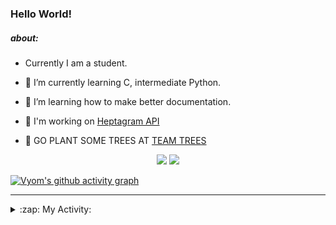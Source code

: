 ### Hello World!

##### about:
- Currently I am a student.
- 🌱 I’m currently learning C, intermediate Python.
- 🌱 I’m learning how to make better documentation.
- 🌱 I'm working on [Heptagram API](https://github.com/Heptagram-Bot/api)

- 🌱 GO PLANT SOME TREES AT [TEAM TREES](https://teamtrees.org/)

<p align="center">
  <a href="https://twitter.com/Vyvy_viM"><img target="_blank" src="https://img.shields.io/badge/twitter%20@Vyvy_viM-0D95E8?style=for-the-badge&logo=twitter&logoColor=white"/></a> 
  <a href="https://vyvy-vi.github.io/portfolio"><img target="_blank" src="https://img.shields.io/badge/-I_love_open_source-green?style=for-the-badge&logo=github&logoColor=black"/></a> 
</p>

[![Vyom's github activity graph](https://activity-graph.herokuapp.com/graph?username=Vyvy-vi)](https://github.com/ashutosh00710/github-readme-activity-graph)

---
<details>
  <summary>:zap: My Activity:</summary>
  
<!--START_SECTION:waka-->
**I'm a Night 🦉** 

```text
🌞 Morning    40 commits     █░░░░░░░░░░░░░░░░░░░░░░░░   6.37% 
🌆 Daytime    147 commits    █████░░░░░░░░░░░░░░░░░░░░   23.41% 
🌃 Evening    220 commits    ████████░░░░░░░░░░░░░░░░░   35.03% 
🌙 Night      221 commits    ████████░░░░░░░░░░░░░░░░░   35.19%

```
📅 **I'm Most Productive on Sunday** 

```text
Monday       64 commits     ██░░░░░░░░░░░░░░░░░░░░░░░   10.19% 
Tuesday      84 commits     ███░░░░░░░░░░░░░░░░░░░░░░   13.38% 
Wednesday    91 commits     ███░░░░░░░░░░░░░░░░░░░░░░   14.49% 
Thursday     75 commits     ███░░░░░░░░░░░░░░░░░░░░░░   11.94% 
Friday       53 commits     ██░░░░░░░░░░░░░░░░░░░░░░░   8.44% 
Saturday     91 commits     ███░░░░░░░░░░░░░░░░░░░░░░   14.49% 
Sunday       170 commits    ██████░░░░░░░░░░░░░░░░░░░   27.07%

```


📊 **This Week I Spent My Time On** 

```text
🔥 Editors: 
Vim                      9 hrs 30 mins       █████████████████████████   100.0%

🐱‍💻 Projects: 
Linkfree                 6 hrs 15 mins       ████████████████░░░░░░░░░   65.83% 
discord-bot              1 hr 25 mins        ███░░░░░░░░░░░░░░░░░░░░░░   15.08% 
commit-your-code-bot     1 hr 4 mins         ██░░░░░░░░░░░░░░░░░░░░░░░   11.33% 
Shepherd-bot             44 mins             ██░░░░░░░░░░░░░░░░░░░░░░░   7.76%

```


 Last Updated on 27/10/2021
<!--END_SECTION:waka-->
</details>

